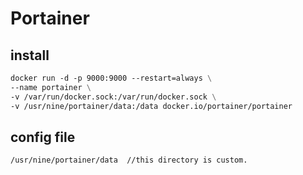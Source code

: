 # Portainer

## install

```dockerfile
docker run -d -p 9000:9000 --restart=always \
--name portainer \
-v /var/run/docker.sock:/var/run/docker.sock \
-v /usr/nine/portainer/data:/data docker.io/portainer/portainer
```

## config file

```markdown
/usr/nine/portainer/data  //this directory is custom.
```